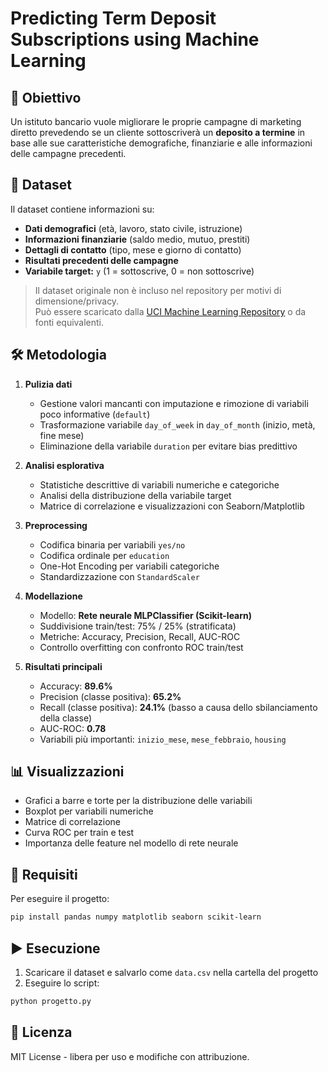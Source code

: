 # Predicting Term Deposit Subscriptions using Machine Learning

## 📌 Obiettivo
Un istituto bancario vuole migliorare le proprie campagne di marketing diretto prevedendo se un cliente sottoscriverà un **deposito a termine** in base alle sue caratteristiche demografiche, finanziarie e alle informazioni delle campagne precedenti.

## 📂 Dataset
Il dataset contiene informazioni su:
- **Dati demografici** (età, lavoro, stato civile, istruzione)
- **Informazioni finanziarie** (saldo medio, mutuo, prestiti)
- **Dettagli di contatto** (tipo, mese e giorno di contatto)
- **Risultati precedenti delle campagne**
- **Variabile target:** `y` (1 = sottoscrive, 0 = non sottoscrive)

> Il dataset originale non è incluso nel repository per motivi di dimensione/privacy.  
> Può essere scaricato dalla [UCI Machine Learning Repository](https://archive.ics.uci.edu/dataset/222/bank+marketing) o da fonti equivalenti.

## 🛠️ Metodologia
1. **Pulizia dati**
   - Gestione valori mancanti con imputazione e rimozione di variabili poco informative (`default`)
   - Trasformazione variabile `day_of_week` in `day_of_month` (inizio, metà, fine mese)
   - Eliminazione della variabile `duration` per evitare bias predittivo

2. **Analisi esplorativa**
   - Statistiche descrittive di variabili numeriche e categoriche
   - Analisi della distribuzione della variabile target
   - Matrice di correlazione e visualizzazioni con Seaborn/Matplotlib

3. **Preprocessing**
   - Codifica binaria per variabili `yes/no`
   - Codifica ordinale per `education`
   - One-Hot Encoding per variabili categoriche
   - Standardizzazione con `StandardScaler`

4. **Modellazione**
   - Modello: **Rete neurale MLPClassifier (Scikit-learn)**
   - Suddivisione train/test: 75% / 25% (stratificata)
   - Metriche: Accuracy, Precision, Recall, AUC-ROC
   - Controllo overfitting con confronto ROC train/test

5. **Risultati principali**
   - Accuracy: **89.6%**
   - Precision (classe positiva): **65.2%**
   - Recall (classe positiva): **24.1%** (basso a causa dello sbilanciamento della classe)
   - AUC-ROC: **0.78**
   - Variabili più importanti: `inizio_mese`, `mese_febbraio`, `housing`

## 📊 Visualizzazioni
- Grafici a barre e torte per la distribuzione delle variabili
- Boxplot per variabili numeriche
- Matrice di correlazione
- Curva ROC per train e test
- Importanza delle feature nel modello di rete neurale

## 🚀 Requisiti
Per eseguire il progetto:
```bash
pip install pandas numpy matplotlib seaborn scikit-learn
```

## ▶️ Esecuzione
1. Scaricare il dataset e salvarlo come `data.csv` nella cartella del progetto
2. Eseguire lo script:
```bash
python progetto.py
```

## 📄 Licenza
MIT License - libera per uso e modifiche con attribuzione.
